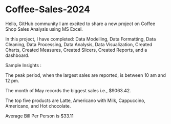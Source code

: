 # Coffee-Sales-2024 

Hello, GitHub community I am excited to share a new project on Coffee Shop Sales Analysis using MS Excel.

In this project, I have completed: Data Modelling, Data Formatting, Data Cleaning, Data Processing, Data Analysis, Data Visualization, Created Charts, Created Measures, Created Slicers, Created Reports, and a dashboard.

Sample Insights :

The peak period, when the largest sales are reported, is between 10 am and 12 pm.

The month of May records the biggest sales i.e., $9063.42.

The top five products are Latte, Americano with Milk, Cappuccino, Americano, and Hot chocolate.

Average Bill Per Person is $33.11

